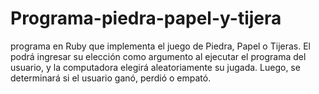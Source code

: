 # Programa-piedra-papel-y-tijera
programa en Ruby que implementa el juego de Piedra, Papel o Tijeras. El podrá ingresar su elección como argumento al ejecutar el programa del usuario, y la computadora elegirá aleatoriamente su jugada. Luego, se determinará si el usuario ganó, perdió o empató.

